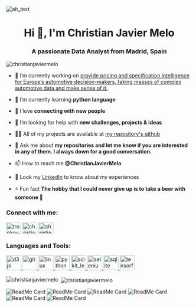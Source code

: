![alt_text](https://today.iit.edu/wp-content/uploads/2015/07/golden-knights-large.jpg)

<h1 align="center">Hi 👋, I'm Christian Javier Melo</h1>
<h3 align="center">A passionate Data Analyst from Madrid, Spain</h3>

<p align="left"> <img src="https://komarev.com/ghpvc/?username=christianjaviermelo&label=Profile%20views&color=0e75b6&style=flat" alt="christianjaviermelo" /> </p>

- 🔭 I’m currently working on [provide pricing and specification intelligence for Europe’s automotive decision-makers, taking masses of complex automotive data and make sense of it.](https://autovistagroup.com/products-and-services?field_product_category_target_id=12)

- 🌱 I’m currently learning **python language**

- 👯 I love **connecting with new people**

- 🤝 I’m looking for help with **new challenges, projects & ideas**

- 👨‍💻 All of my projects are available at [my repository's github](https://github.com/ChristianJavierMelo)

- 💬 Ask me about **my repositories and let me know if you are interested in any of them. I always down for a good conversation.**

- 📫 How to reach me **@ChristianJavierMelo**

- 📄 Look my [LinkedIn](https://www.linkedin.com/in/christian-javier-melo/) to know about my experiences

- ⚡ Fun fact **The hobby that I could never give up is to take a beer with someone 🍻**

<h3 align="left">Connect with me:</h3>
<p align="left">
<a href="https://twitter.com/tronkova" target="blank"><img align="center" src="https://cdn.jsdelivr.net/npm/simple-icons@3.0.1/icons/twitter.svg" alt="tronkova" height="30" width="40" /></a>
<a href="https://linkedin.com/in/christian-javier-melo" target="blank"><img align="center" src="https://cdn.jsdelivr.net/npm/simple-icons@3.0.1/icons/linkedin.svg" alt="christian-javier-melo" height="30" width="40" /></a>
<a href="https://kaggle.com/christianjaviermelo" target="blank"><img align="center" src="https://cdn.jsdelivr.net/npm/simple-icons@3.0.1/icons/kaggle.svg" alt="christianjaviermelo" height="30" width="40" /></a>
</p>

<h3 align="left">Languages and Tools:</h3>
<p align="left"> <a href="https://d3js.org/" target="_blank"> <img src="https://devicons.github.io/devicon/devicon.git/icons/d3js/d3js-original.svg" alt="d3js" width="40" height="40"/> </a> <a href="https://git-scm.com/" target="_blank"> <img src="https://www.vectorlogo.zone/logos/git-scm/git-scm-icon.svg" alt="git" width="40" height="40"/> </a> <a href="https://www.linux.org/" target="_blank"> <img src="https://devicons.github.io/devicon/devicon.git/icons/linux/linux-original.svg" alt="linux" width="40" height="40"/> </a> <a href="https://www.python.org" target="_blank"> <img src="https://devicons.github.io/devicon/devicon.git/icons/python/python-original.svg" alt="python" width="40" height="40"/> </a> <a href="https://scikit-learn.org/" target="_blank"> <img src="https://upload.wikimedia.org/wikipedia/commons/0/05/Scikit_learn_logo_small.svg" alt="scikit_learn" width="40" height="40"/> </a> <a href="https://www.selenium.dev" target="_blank"> <img src="https://raw.githubusercontent.com/detain/svg-logos/780f25886640cef088af994181646db2f6b1a3f8/svg/selenium-logo.svg" alt="selenium" width="40" height="40"/> </a> <a href="https://www.sqlite.org/" target="_blank"> <img src="https://www.vectorlogo.zone/logos/sqlite/sqlite-icon.svg" alt="sqlite" width="40" height="40"/> </a> <a href="https://www.tensorflow.org" target="_blank"> <img src="https://www.vectorlogo.zone/logos/tensorflow/tensorflow-icon.svg" alt="tensorflow" width="40" height="40"/> </a> </p>

<p><img align="left" src="https://github-readme-stats.vercel.app/api/top-langs?username=christianjaviermelo&show_icons=true&locale=en&layout=compact" alt="christianjaviermelo" /></p>

<p>&nbsp;<img align="center" src="https://github-readme-stats.vercel.app/api?username=christianjaviermelo&show_icons=true&locale=en" alt="christianjaviermelo" /></p>


![ReadMe Card](https://github-readme-stats.vercel.app/api/pin/?username=ChristianJavierMelo&repo=ih_datamadpt0420_project_m1)
![ReadMe Card](https://github-readme-stats.vercel.app/api/pin/?username=ChristianJavierMelo&repo=EDA-visualization-with-Tableau)
![ReadMe Card](https://github-readme-stats.vercel.app/api/pin/?username=ChristianJavierMelo&repo=Predict-diamonds-price)
![ReadMe Card](https://github-readme-stats.vercel.app/api/pin/?username=ChristianJavierMelo&repo=Vehicle-Type-Recognition)
![ReadMe Card](https://github-readme-stats.vercel.app/api/pin/?username=ChristianJavierMelo&repo=dataptmad0420)
![ReadMe Card](https://github-readme-stats.vercel.app/api/pin/?username=ChristianJavierMelo&repo=Python)

